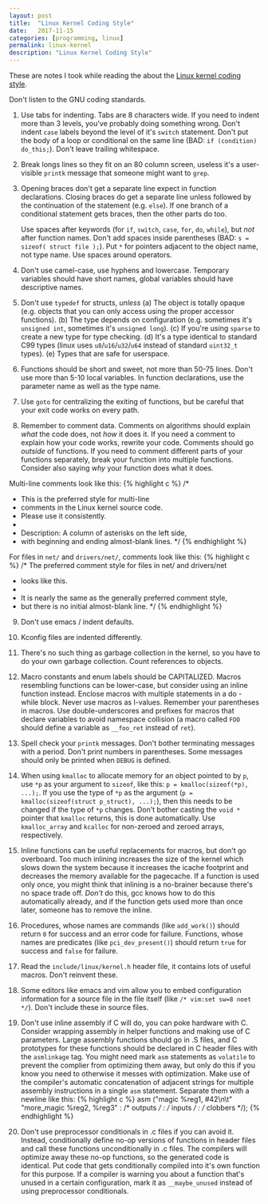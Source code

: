 ```yaml
---
layout: post
title:  "Linux Kernel Coding Style"
date:   2017-11-15
categories: [programming, linux]
permalink: linux-kernel
description: "Linux Kernel Coding Style"
---
```

These are notes I took while reading the about the [Linux kernel coding style](https://www.kernel.org/doc/html/v4.10/process/coding-style.html).

Don't listen to the GNU coding standards.

1. Use tabs for indenting. Tabs are 8 characters wide. If you need to indent more than 3 levels, you've probably doing something wrong. Don't indent `case` labels beyond the level of it's `switch` statement. Don't put the body of a loop or conditional on the same line (BAD: `if (condition) do_this;`). Don't leave trailing whitespace.

2. Break longs lines so they fit on an 80 column screen, useless it's a user-visible `printk` message that someone might want to `grep`.

3. Opening braces don't get a separate line expect in function declarations. Closing braces do get a separate line unless followed by the continuation of the statement (e.g. `else`). If one branch of a conditional statement gets braces, then the other parts do too.

    Use spaces after keywords (for `if`, `switch`, `case`, `for`, `do`, `while`), but *not* after function names. Don't add spaces inside parentheses (BAD: `s = sizeof( struct file );`). Put `*` for pointers adjacent to the object name, not type name. Use spaces around operators.

4. Don't use camel-case, use hyphens and lowercase. Temporary variables should have short names, global variables should have descriptive names.

5. Don't use `typedef` for structs, *unless* 
(a) The object is totally opaque (e.g. objects that you can only access using the proper accessor functions). 
(b) The type depends on configuration (e.g. sometimes it's `unsigned int`, sometimes it's `unsigned long`). 
(c) If you're using `sparse` to create a new type for type checking.
(d) It's a type identical to standard C99 types (linux uses `u8`/`u16`/`u32`/`u64` instead of standard `uint32_t` types).
(e) Types that are safe for userspace.

6. Functions should be short and sweet, not more than 50-75 lines. Don't use more than 5-10 local variables. In function declarations, use the parameter name as well as the type name.

7. Use `goto` for centralizing the exiting of functions, but be careful that your exit code works on every path.

8. Remember to comment data. Comments on algorithms should explain *what* the code does, not *how* it does it. If you need a comment to explain how your code works, rewrite your code. Comments should go *outside* of functions. If you need to comment different parts of your functions separately, break your function into multiple functions. Consider also saying *why* your function does what it does.

Multi-line comments look like this:
{% highlight c %}
/*
 * This is the preferred style for multi-line
 * comments in the Linux kernel source code.
 * Please use it consistently.
 *
 * Description:  A column of asterisks on the left side,
 * with beginning and ending almost-blank lines.
 */
{% endhighlight %}

For files in `net/` and `drivers/net/`, comments look like this:
{% highlight c %}
/* The preferred comment style for files in net/ and drivers/net
* looks like this.
*
* It is nearly the same as the generally preferred comment style,
* but there is no initial almost-blank line.
*/
{% endhighlight %}

9. Don't use emacs / indent defaults.

10. Kconfig files are indented differently.

11. There's no such thing as garbage collection in the kernel, so you have to do your own garbage collection. Count references to objects.

12. Macro constants and enum labels should be CAPITALIZED. Macros resembling functions can be lower-case, but consider using an inline function instead. Enclose macros with multiple statements in a do - while block. Never use macros as l-values. Remember your parentheses in macros. Use double-underscores and prefixes for macros that declare variables to avoid namespace collision (a macro called `FOO` should define a variable as `__foo_ret` instead of `ret`).

13. Spell check your `printk` messages. Don't bother terminating messages with a period. Don't print numbers in parentheses. Some messages should only be printed when `DEBUG` is defined.

14. When using `kmalloc` to allocate memory for an object pointed to by `p`, use `*p` as your argument to `sizeof`, like this: `p = kmalloc(sizeof(*p), ...);`. If you use the type of `*p` as the argument (`p = kmalloc(sizeof(struct p_struct), ...);`), then this needs to be changed if the type of `*p` changes. Don't bother casting the `void *` pointer that `kmalloc` returns, this is done automatically. Use `kmalloc_array` and `kcalloc` for non-zeroed and zeroed arrays, respectively.

15. Inline functions can be useful replacements for macros, but don't go overboard. Too much inlining increases the size of the kernel which slows down the system because it increases the icache footprint and decreases the memory available for the pagecache. If a function is used only once, you might think that inlining is a no-brainer because there's no space trade off. *Don't* do this, gcc knows how to do this automatically already, and if the function gets used more than once later, someone has to remove the inline.

16. Procedures, whose names are commands (like `add_work()`) should return `0` for success and an error code for failure. Functions, whose names are predicates (like `pci_dev_present()`) should return `true` for success and `false` for failure.

17. Read the `include/linux/kernel.h` header file, it contains lots of useful macros. Don't reinvent these.

18. Some editors like emacs and vim allow you to embed configuration information for a source file in the file itself (like `/* vim:set sw=8 noet */`). Don't include these in source files.

19. Don't use inline assembly if C will do, you can poke hardware with C. Consider wrapping assembly in helper functions and making use of C parameters. Large assembly functions should go in .S files, and C prototypes for these functions should be declared in C header files with the `asmlinkage` tag. You might need mark `asm` statements as `volatile` to prevent the complier from optimizing them away, but only do this if you know you need to otherwise it messes with optimization. Make use of the compiler's automatic concatenation of adjacent strings for multiple assembly instructions in a single `asm` statement. Separate them with a newline like this:
{% highlight c %}
asm ("magic %reg1, #42\n\t"
     "more_magic %reg2, %reg3"
     : /* outputs */ : /* inputs */ : /* clobbers */);
{% endhighlight %}

20. Don't use preprocessor conditionals in .c files if you can avoid it. Instead, conditionally define no-op versions of functions in header files and call these functions unconditionally in .c files. The compilers will optimize away these no-op functions, so the generated code is identical. Put code that gets conditionally compiled into it's own function for this purpose. If a compiler is warning you about a function that's unused in a certain configuration, mark it as `__maybe_unused` instead of using preprocessor conditionals.
